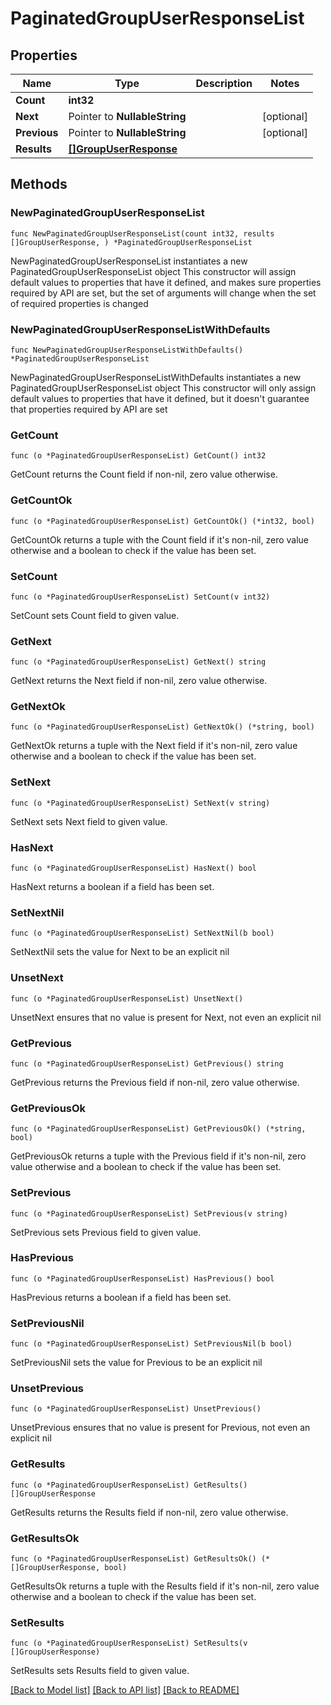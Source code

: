 # PaginatedGroupUserResponseList

## Properties

Name | Type | Description | Notes
------------ | ------------- | ------------- | -------------
**Count** | **int32** |  | 
**Next** | Pointer to **NullableString** |  | [optional] 
**Previous** | Pointer to **NullableString** |  | [optional] 
**Results** | [**[]GroupUserResponse**](GroupUserResponse.md) |  | 

## Methods

### NewPaginatedGroupUserResponseList

`func NewPaginatedGroupUserResponseList(count int32, results []GroupUserResponse, ) *PaginatedGroupUserResponseList`

NewPaginatedGroupUserResponseList instantiates a new PaginatedGroupUserResponseList object
This constructor will assign default values to properties that have it defined,
and makes sure properties required by API are set, but the set of arguments
will change when the set of required properties is changed

### NewPaginatedGroupUserResponseListWithDefaults

`func NewPaginatedGroupUserResponseListWithDefaults() *PaginatedGroupUserResponseList`

NewPaginatedGroupUserResponseListWithDefaults instantiates a new PaginatedGroupUserResponseList object
This constructor will only assign default values to properties that have it defined,
but it doesn't guarantee that properties required by API are set

### GetCount

`func (o *PaginatedGroupUserResponseList) GetCount() int32`

GetCount returns the Count field if non-nil, zero value otherwise.

### GetCountOk

`func (o *PaginatedGroupUserResponseList) GetCountOk() (*int32, bool)`

GetCountOk returns a tuple with the Count field if it's non-nil, zero value otherwise
and a boolean to check if the value has been set.

### SetCount

`func (o *PaginatedGroupUserResponseList) SetCount(v int32)`

SetCount sets Count field to given value.


### GetNext

`func (o *PaginatedGroupUserResponseList) GetNext() string`

GetNext returns the Next field if non-nil, zero value otherwise.

### GetNextOk

`func (o *PaginatedGroupUserResponseList) GetNextOk() (*string, bool)`

GetNextOk returns a tuple with the Next field if it's non-nil, zero value otherwise
and a boolean to check if the value has been set.

### SetNext

`func (o *PaginatedGroupUserResponseList) SetNext(v string)`

SetNext sets Next field to given value.

### HasNext

`func (o *PaginatedGroupUserResponseList) HasNext() bool`

HasNext returns a boolean if a field has been set.

### SetNextNil

`func (o *PaginatedGroupUserResponseList) SetNextNil(b bool)`

 SetNextNil sets the value for Next to be an explicit nil

### UnsetNext
`func (o *PaginatedGroupUserResponseList) UnsetNext()`

UnsetNext ensures that no value is present for Next, not even an explicit nil
### GetPrevious

`func (o *PaginatedGroupUserResponseList) GetPrevious() string`

GetPrevious returns the Previous field if non-nil, zero value otherwise.

### GetPreviousOk

`func (o *PaginatedGroupUserResponseList) GetPreviousOk() (*string, bool)`

GetPreviousOk returns a tuple with the Previous field if it's non-nil, zero value otherwise
and a boolean to check if the value has been set.

### SetPrevious

`func (o *PaginatedGroupUserResponseList) SetPrevious(v string)`

SetPrevious sets Previous field to given value.

### HasPrevious

`func (o *PaginatedGroupUserResponseList) HasPrevious() bool`

HasPrevious returns a boolean if a field has been set.

### SetPreviousNil

`func (o *PaginatedGroupUserResponseList) SetPreviousNil(b bool)`

 SetPreviousNil sets the value for Previous to be an explicit nil

### UnsetPrevious
`func (o *PaginatedGroupUserResponseList) UnsetPrevious()`

UnsetPrevious ensures that no value is present for Previous, not even an explicit nil
### GetResults

`func (o *PaginatedGroupUserResponseList) GetResults() []GroupUserResponse`

GetResults returns the Results field if non-nil, zero value otherwise.

### GetResultsOk

`func (o *PaginatedGroupUserResponseList) GetResultsOk() (*[]GroupUserResponse, bool)`

GetResultsOk returns a tuple with the Results field if it's non-nil, zero value otherwise
and a boolean to check if the value has been set.

### SetResults

`func (o *PaginatedGroupUserResponseList) SetResults(v []GroupUserResponse)`

SetResults sets Results field to given value.



[[Back to Model list]](../README.md#documentation-for-models) [[Back to API list]](../README.md#documentation-for-api-endpoints) [[Back to README]](../README.md)


